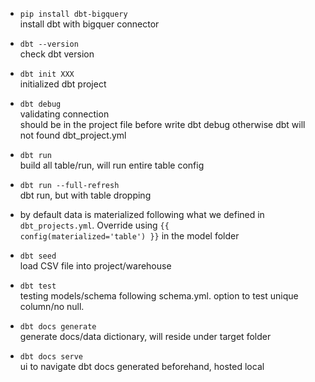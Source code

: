 * <code>pip install dbt-bigquery</code><br>
install dbt with bigquer connector

* <code>dbt --version</code><br>
check dbt version

* <code>dbt init XXX</code><br>
initialized dbt project

* <code>dbt debug</code><br>
validating connection<br>
should be in the project file before write dbt debug otherwise dbt will not found dbt_project.yml

* <code>dbt run</code><br>
build all table/run, will run entire table config <br>

* <code>dbt run --full-refresh</code><br> 
dbt run, but with table dropping <br>

* by default data is materialized following what we defined in <code>dbt_projects.yml</code>. Override using <code>{{ config(materialized='table') }}</code> in the model folder<br>

* <code>dbt seed</code><br>
load CSV file into project/warehouse <br>

* <code>dbt test</code><br>
testing models/schema following schema.yml. option to test unique column/no null. <br>


* <code>dbt docs generate</code><br>
generate docs/data dictionary, will reside under target folder

* <code>dbt docs serve</code><br>
ui to navigate dbt docs generated beforehand, hosted local